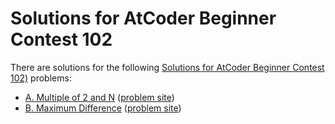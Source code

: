 # Solutions for AtCoder Beginner Contest 102

There are solutions for the following [Solutions for AtCoder Beginner Contest 102)](https://abc102.contest.atcoder.jp/) problems:

- [A. Multiple of 2 and N](a.py)
  ([problem site](https://abc102.contest.atcoder.jp/tasks/abc102_a))
- [B. Maximum Difference](b.py)
  ([problem site](https://abc102.contest.atcoder.jp/tasks/abc102_b))
